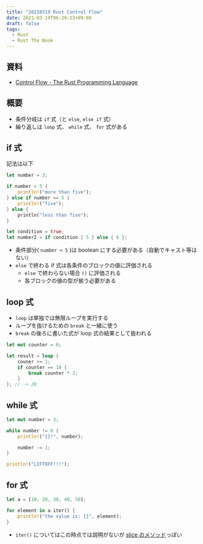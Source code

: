 ```yaml
---
title: "20210319 Rust Control Flow"
date: 2021-03-19T06:29:13+09:00
draft: false
tags:
  - Rust
  - Rust The Book
---
```


## 資料

- [Control Flow - The Rust Programming Language](https://doc.rust-lang.org/book/ch03-05-control-flow.html)

## 概要

- 条件分岐は `if` 式（と `else`, `else if` 式）
- 繰り返しは `loop` 式、 `while` 式、 `for` 式がある

## if 式

記法は以下

```rust
let number = 3;

if number < 5 {
    println!("more than five");
} else if number == 5 {
    println!("five");
} else {
    println("less than five");
}

let condition = true;
let number2 = if condition { 5 } else { 6 };
```

- 条件部分( `number < 5` )は boolean にする必要がある（自動でキャスト等はない）
- `else` で終わる if 式は各条件のブロックの値に評価される
    - `else` で終わらない場合 `()` に評価される
    - 各ブロックの値の型が揃う必要がある

## loop 式

- `loop` は単独では無限ループを実行する
- ループを抜けるための `break` と一緒に使う
- `break` の後ろに書いた式が loop 式の結果として扱われる

```rust
let mut counter = 0;

let result = loop {
    couner += 1;
    if counter == 10 {
        break counter * 2;
    }
}; // -> 20
```

## while 式

```rust
let mut number = 3;

while number != 0 {
    println!("{}!", number);

    number -= 1;
}

println!("LIFTOFF!!!");
```

## for 式

```rust
let a = [10, 20, 30, 40, 50];

for element in a.iter() {
    println!("the value is: {}", element);
}
```

- `iter()` についてはこの時点では説明がないが [slice のメソッド](https://doc.rust-lang.org/std/primitive.slice.html#method.iter)っぽい

